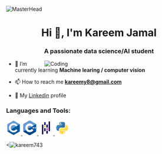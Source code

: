 ![MasterHead](https://media0.giphy.com/media/coxQHKASG60HrHtvkt/giphy.gif?cid=ecf05e47y2nakzp6uxq30pc4fkgtaiurxioytysx13qu75gx&ep=v1_gifs_search&rid=giphy.gif&ct=g)
<h1 align="center">Hi 👋, I'm Kareem Jamal</h1>
<h3 align="center">A passionate data science/AI student</h3>
<img align="right" alt="Coding" width="400" src="https://media4.giphy.com/media/3oFzlVJAzNUDwvpcc0/giphy.gif?cid=ecf05e47mpwffb0d0fbj9k4e2ogd1sln2x58v9jgrejnjo08&ep=v1_gifs_search&rid=giphy.gif&ct=g">

- 🌱 I’m currently learning **Machine learing / computer vision**

- 📫 How to reach me **kareemy8@gmail.com**

- 📄 My [Linkedin](https://www.linkedin.com/in/kareem-jamal-3b79a9258/) profile



<h3 align="left">Languages and Tools:</h3>
<p align="left"> <a href="https://www.cprogramming.com/" target="_blank" rel="noreferrer"> <img src="https://raw.githubusercontent.com/devicons/devicon/master/icons/c/c-original.svg" alt="c" width="40" height="40"/> </a> <a href="https://www.w3schools.com/cpp/" target="_blank" rel="noreferrer"> <img src="https://raw.githubusercontent.com/devicons/devicon/master/icons/cplusplus/cplusplus-original.svg" alt="cplusplus" width="40" height="40"/> </a> <a href="https://pandas.pydata.org/" target="_blank" rel="noreferrer"> <img src="https://raw.githubusercontent.com/devicons/devicon/2ae2a900d2f041da66e950e4d48052658d850630/icons/pandas/pandas-original.svg" alt="pandas" width="40" height="40"/> </a> <a href="https://www.python.org" target="_blank" rel="noreferrer"> <img src="https://raw.githubusercontent.com/devicons/devicon/master/icons/python/python-original.svg" alt="python" width="40" height="40"/> </a> </p>

<p><<img align="center" src="https://github-readme-stats.vercel.app/api/top-langs?username=kareem743&show_icons=true&locale=en&layout=compact&theme=tokyonight" alt="kareem743" /></p>
 

